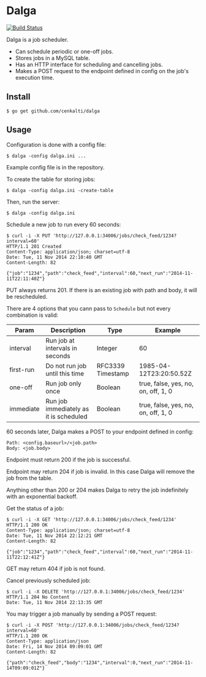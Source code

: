 Dalga
=====

[![Build Status](https://travis-ci.org/cenkalti/dalga.png)](https://travis-ci.org/cenkalti/dalga)

Dalga is a job scheduler.

- Can schedule periodic or one-off jobs.
- Stores jobs in a MySQL table.
- Has an HTTP interface for scheduling and cancelling jobs.
- Makes a POST request to the endpoint defined in config on the job's execution time.

Install
-------

    $ go get github.com/cenkalti/dalga

Usage
-----

Configuration is done with a config file:

    $ dalga -config dalga.ini ...

Example config file is in the repository.

To create the table for storing jobs:

    $ dalga -config dalga.ini -create-table

Then, run the server:

    $ dalga -config dalga.ini

Schedule a new job to run every 60 seconds:

    $ curl -i -X PUT 'http://127.0.0.1:34006/jobs/check_feed/1234?interval=60'
    HTTP/1.1 201 Created
    Content-Type: application/json; charset=utf-8
    Date: Tue, 11 Nov 2014 22:10:40 GMT
    Content-Length: 82

    {"job":"1234","path":"check_feed","interval":60,"next_run":"2014-11-11T22:11:40Z"}

PUT always returns 201. If there is an existing job with path and body, it will be rescheduled.

There are 4 options that you cann pass to `Schedule` but not every combination is valid:

| Param | Description | Type | Example |
| ----- | ----------- | ---- | ------- |
| interval | Run job at intervals in seconds | Integer | 60 |
| first-run | Do not run job until this time | RFC3339 Timestamp | 1985-04-12T23:20:50.52Z |
| one-off | Run job only once | Boolean | true, false, yes, no, on, off, 1, 0 |
| immediate | Run job immediately as it is scheduled | Boolean | true, false, yes, no, on, off, 1, 0 |

60 seconds later, Dalga makes a POST to your endpoint defined in config:

    Path: <config.baseurl>/<job.path>
    Body: <job.body>

Endpoint must return 200 if the job is successful.

Endpoint may return 204 if job is invalid. In this case Dalga will remove the job from the table.

Anything other than 200 or 204 makes Dalga to retry the job indefinitely with an exponential backoff.

Get the status of a job:

    $ curl -i -X GET 'http://127.0.0.1:34006/jobs/check_feed/1234'
    HTTP/1.1 200 OK
    Content-Type: application/json; charset=utf-8
    Date: Tue, 11 Nov 2014 22:12:21 GMT
    Content-Length: 82

    {"job":"1234","path":"check_feed","interval":60,"next_run":"2014-11-11T22:12:41Z"}

GET may return 404 if job is not found.

Cancel previously scheduled job:

    $ curl -i -X DELETE 'http://127.0.0.1:34006/jobs/check_feed/1234'
    HTTP/1.1 204 No Content
    Date: Tue, 11 Nov 2014 22:13:35 GMT

You may trigger a job manually by sending a POST request:

    $ curl -i -X POST 'http://127.0.0.1:34006/jobs/check_feed/1234?interval=60'
    HTTP/1.1 200 OK
    Content-Type: application/json
    Date: Fri, 14 Nov 2014 09:09:01 GMT
    Content-Length: 82

    {"path":"check_feed","body":"1234","interval":0,"next_run":"2014-11-14T09:09:01Z"}
